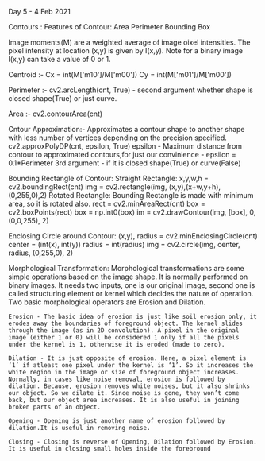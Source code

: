 Day 5 - 4 Feb 2021

Contours :
Features of Contour:
	Area
	Perimeter
	Bounding Box

Image moments(M) are a weighted average of image oixel intensities. The pixel intensity at location (x,y) is given by I(x,y). Note for a binary image I(x,y) can take a value of 0 or 1.

Centroid :-
	Cx = int(M['m10']/M['m00'])
	Cy = int(M['m01']/M['m00'])

Perimeter :-
	cv2.arcLength(cnt, True) - second argument whether shape is closed shape(True) or just curve.

Area :-
	cv2.contourArea(cnt)

Cntour Approximation:-
	Approximates a contour shape to another shape with less number of vertices depending on the precision specified.
	cv2.approxPolyDP(cnt, epsilon, True)
		epsilon - Maximum distance from contour to approximated contours,for just our convinience - epsilon = 0.1*Perimeter
		3rd argument - if it is closed shape(True) or curve(False)

Bounding Rectangle of Contour:
	Straight Rectangle:
		x,y,w,h = cv2.boundingRect(cnt)
		img = cv2.rectangle(img, (x,y),(x+w,y+h),(0,255,0),2)
	Rotated Rectangle:
	Bounding Rectangle is made with minimum area, so it is rotated also.
		rect = cv2.minAreaRect(cnt)
		box  = cv2.boxPoints(rect)
		box  = np.int0(box)
		im 	 = cv2.drawContour(img, [box], 0, (0,0,255), 2)

Enclosing Circle around Contour:
	(x,y), radius = cv2.minEnclosingCircle(cnt)
	center = (int(x), int(y))
	radius = int(radius)
	img = cv2.circle(img, center, radius, (0,255,0), 2)


Morphological Transformation:
	Morphological transformations are some simple operations based on the image shape. It is normally performed on binary images. It needs two inputs, one is our original image, second one is called structuring element or kernel which decides the nature of operation. Two basic morphological operators are Erosion and Dilation.

	Erosion - The basic idea of erosion is just like soil erosion only, it erodes away the boundaries of foreground object. The kernel slides through the image (as in 2D convolution). A pixel in the original image (either 1 or 0) will be considered 1 only if all the pixels under the kernel is 1, otherwise it is eroded (made to zero).

	Dilation - It is just opposite of erosion. Here, a pixel element is ‘1’ if atleast one pixel under the kernel is ‘1’. So it increases the white region in the image or size of foreground object increases. Normally, in cases like noise removal, erosion is followed by dilation. Because, erosion removes white noises, but it also shrinks our object. So we dilate it. Since noise is gone, they won’t come back, but our object area increases. It is also useful in joining broken parts of an object.

	Opening - Opening is just another name of erosion followed by dilation.It is useful in removing noise.

	Closing - Closing is reverse of Opening, Dilation followed by Erosion. It is useful in closing small holes inside the forebround  
	
	
